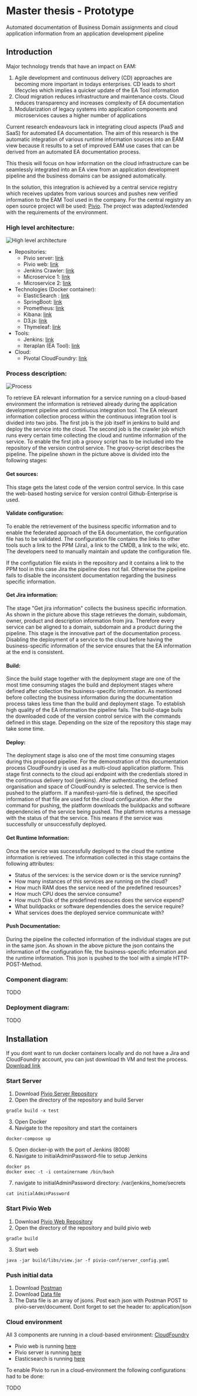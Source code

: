 # Master thesis - Prototype
Automated documentation of Business Domain assignments and cloud application information from an application development pipeline

## Introduction
Major technology trends that have an impact on EAM:

1. Agile development and continuous delivery (CD) approaches are becoming more important in todays enterprises. CD leads to short lifecycles which implies a quicker update of the EA Tool information
2. Cloud migration reduces infrastructure and maintenance costs. Cloud reduces transparency and increases complexity of EA documentation
3. Modularization of legacy systems into application components and microservices causes a higher number of applications

Current research endeavours lack in integrating cloud aspects (PaaS and SaaS) for automated EA documentation. The aim of this research is the automatic integration of various runtime information sources into an EAM view because it results to a set of improved EAM use cases that can be derived from an automated EA documentation process.

This thesis will focus on how information on the cloud infrastructure can be seamlessly integrated into an EA view from an application development pipeline and the business domains can be assigned automatically.

In the solution, this integration is achieved by a central service registry which receives updates from various sources and pushes new verified information to the EAM Tool used in the company. For the central registry an open source project will be used: [Pivio](http://pivio.io/). The project was adapted/extended with the requirements of the environment.

### High level architecture:

![High level architecture](https://github.com/Nicocovi/Master-Thesis-Prototype/blob/master/imgs/highlevelarchitecture.PNG)

* Repositories:
  * Pivio server: [link](https://github.com/Nicocovi/pivio-server)
  * Pivio web: [link](https://github.com/Nicocovi/pivio-web)
  * Jenkins Crawler: [link](https://github.com/Nicocovi/CF-Crawler)
  * Microservice 1: [link](https://github.com/Nicocovi/Microservice1)
  * Microservice 2: [link](https://github.com/Nicocovi/Microservice2)
* Technologies (Docker container):
  * ElasticSearch : [link](https://www.elastic.co/)
  * SpringBoot: [link](https://spring.io/projects/spring-boot)
  * Prometheus: [link](https://prometheus.io)
  * Kibana: [link](https://www.elastic.co/products/kibana)
  * D3.js: [link](https://d3js.org/)
  * Thymeleaf: [link](https://www.thymeleaf.org/)
* Tools:
  * Jenkins: [link](https://jenkins.io/)
  * Iteraplan (EA Tool): [link](https://www.iteraplan.de/en/)
* Cloud:
  * Pivotal CloudFoundry: [link](https://www.cloudfoundry.org/)

### Process description:

![Process](https://github.com/Nicocovi/Master-Thesis-Prototype/blob/master/imgs/process.png)

To retrieve EA relevant information for a service running on a cloud-based environment the information is retrieved already during the application development pipeline and continiuous integration tool. The EA relevant information collection process within the continuous integration tool is divided into two jobs. 
The first job is the job itself in jenkins to build and deploy the service into the cloud. 
The second job is the crawler job which runs every certain time collecting the cloud and runtime information of the service.
To enable the first job a groovy script has to be included into the repository of the version control service. The groovy-script describes the pipeline. The pipeline shown in the picture above is divided into the following stages:

#### Get sources:
This stage gets the latest code of the version control service. In this case the web-based hosting service for version control Github-Enterprise is used.

#### Validate configuration:
To enable the retrievement of the business specific information and to enable the federated approach of the EA documentation, the configuration file has to be validated. The configuration file contains the links to other tools such a link to the PPM (Jira), a link to the CMDB, a link to the wiki, etc. The developers need to manually maintain and update the configuration file. 

If the configutation file exists in the repository and it contains a link to the PPM tool in this case Jira the pipeline does not fail. Otherwise the pipeline fails to disable the inconsistent documentation regarding the business specific information.

#### Get Jira information:
The stage "Get jira information" collects the business specific information. As shown in the picture above this stage retrieves the domain, subdomain, owner, product and description information from jira. Therefore every service can be aligned to a domain, subdomain
and a product during the pipeline. This stage is the innovative part of the documentation process. Disabling the deployment of a service to the cloud before having the business-specific information of the service ensures that the EA information at the end is consistent. 

#### Build:
Since the build stage together with the deployment stage are one of the most time consuming stages the build and deployment stages where defined after collection the business-specific information. As mentioned before collecting the business information during the documentation process takes less time than the build and deployment stage. To establish high quality of the EA information the pipeline fails.
The build-stage buils the downloaded code of the version control service with the commands defined in this stage. Depending on the size  of the repository this stage may take some time. 

#### Deploy:
The deployment stage is also one of the most time consuming stages during this proposed pipeline. For the demonstration of this documentation process CloudFoundry is used as a multi-cloud application platform.
This stage first connects to the cloud api endpoint with the credentials stored in the continuous delivery tool (jenkins). After authenticating, the defined organisation and space of CloudFoundry is selected.
The service is then pushed to the platform. If a manifest-yaml-file is defined, the specified information of that file are used fot the cloud configuration. After the command for pushing, the platform downloads the buildpacks and software dependencies of the service being pushed.
The platform returns a message with the status of that the service. This means if the service was successfully or unsuccessfully deployed.

#### Get Runtime Information:
Once the service was successfully deployed to the cloud the runtime information is retrieved. The information collected in this stage contains the following attributes:
- Status of the services: is the service down or is the service running?
- How many instances of this services are running on the cloud?
- How much RAM does the service need of the predefined resources?
- How much CPU does the service consume?
- How much Disk of the predefined resouces does the service expend?
- What buildpacks or software dependendies does the service require?
- What services does the deployed service communicate with?

#### Push Documentation: 
During the pipeline the collected information of the individual stages are put in the same json. 
As shown in the above picture the json contains the information of the configuration file, the business-specific information and the runtime information. This json is pushed to the tool with a simple HTTP-POST-Method.

### Component diagram:

TODO

### Deployment diagram:
TODO

## Installation

If you dont want to run docker containers locally and do not have a Jira and CloudFoundry account, you can just download th VM and test the process. [Download link]()

### Start Server
1. Download [Pivio Server Repository](https://github.com/Nicocovi/pivio-server)
2. Open the directory of the repository and build Server
 ```
 gradle build -x test
 ```
3. Open Docker
4. Navigate to the repository and start the containers
 ```
 docker-compose up
 ```
5. Open docker-ip with the port of Jenkins (8008)
6. Navigate to initialAdminPassword-file to setup Jenkins
 ```
 docker ps
 docker exec -t -i containername /bin/bash
 ```
7. navigate to initialAdminPassword directory: /var/jenkins_home/secrets
 ```
 cat initialAdminPassword
 ```
 <!--
8. Setup Jira: docker-ip:8099. This might take a while.
 -->
### Start Pivio Web
1. Download [Pivio Web Repository](https://github.com/Nicocovi/pivio-web)
2. Open the directory of the repository and build pivio web
```
gradle build
```
3. Start web
```
java -jar build/libs/view.jar -f pivio-conf/server_config.yaml
```

### Push initial data

1. Download [Postman](https://www.getpostman.com/)
2. Download [Data file](https://github.com/Nicocovi/Master-Thesis-Prototype/blob/master/document.json)
3. The Data file is an array of jsons. 
   Post each json with Postman POST to pivio-server/document.
   Dont forget to set the header to: application/json

### Cloud environment
All 3 components are running in a cloud-based environment: [CloudFoundry]()
* Pivio web is running [here](https://pivio-web.cfapps.io/)
* Pivio server is running [here](https://pivio-server.cfapps.io/)
* Elasticsearch is running [here](https://pivio-elastic.cfapps.io/)

To enable Pivio to run in a cloud-environment the following configurations had to be done:

TODO
<!--
### Configure Jenkins Job

TODO

-->
